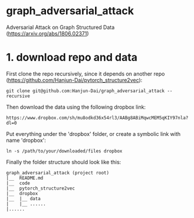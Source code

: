 # graph_adversarial_attack
Adversarial Attack on Graph Structured Data (https://arxiv.org/abs/1806.02371)

# 1. download repo and data

First clone the repo recursively, since it depends on another repo (https://github.com/Hanjun-Dai/pytorch_structure2vec):

    git clone git@github.com:Hanjun-Dai/graph_adversarial_attack --recursive

Then download the data using the following dropbox link:

    https://www.dropbox.com/sh/mu8odkd36x54rl3/AABg8ABiMqwcMEM5qKIY97nla?dl=0

Put everything under the 'dropbox' folder, or create a symbolic link with name 'dropbox':

    ln -s /path/to/your/downloaded/files dropbox
    
Finally the folder structure should look like this:

    graph_adversarial_attack (project root)
    |__  README.md
    |__  code
    |__  pytorch_structure2vec
    |__  dropbox
    |__  |__ data
    |    |__ ......
    |......
    
